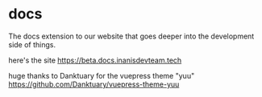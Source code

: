 # docs
The docs extension to our website that goes deeper into the development side of things.

here's the site https://beta.docs.inanisdevteam.tech

huge thanks to Danktuary for the vuepress theme "yuu"
https://github.com/Danktuary/vuepress-theme-yuu